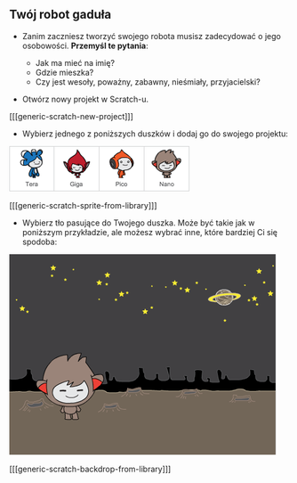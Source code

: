 ## Twój robot gaduła

+ Zanim zaczniesz tworzyć swojego robota musisz zadecydować o jego osobowości. **Przemyśl te pytania**:
    
    + Jak ma mieć na imię?
    + Gdzie mieszka?
    + Czy jest wesoły, poważny, zabawny, nieśmiały, przyjacielski?

+ Otwórz nowy projekt w Scratch-u.

[[[generic-scratch-new-project]]]

+ Wybierz jednego z poniższych duszków i dodaj go do swojego projektu:

![Wybierz duszka](images/chatbot-characters.png)

[[[generic-scratch-sprite-from-library]]]

+ Wybierz tło pasujące do Twojego duszka. Może być takie jak w poniższym przykładzie, ale możesz wybrać inne, które bardziej Ci się spodoba:

![Wybierz tło](images/chatbot-backdrop.png)

[[[generic-scratch-backdrop-from-library]]]